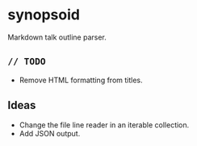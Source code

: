 # synopsoid

Markdown talk outline parser.

## `// TODO`

- Remove HTML formatting from titles.

## Ideas

- Change the file line reader in an iterable collection.
- Add JSON output.
